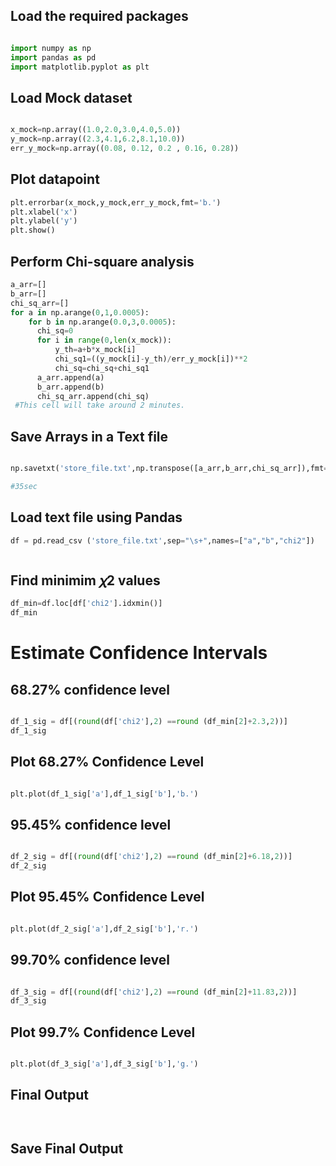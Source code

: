 ## Load the required packages 
```python

import numpy as np
import pandas as pd
import matplotlib.pyplot as plt

```

## Load Mock dataset
```python

x_mock=np.array((1.0,2.0,3.0,4.0,5.0))
y_mock=np.array((2.3,4.1,6.2,8.1,10.0))
err_y_mock=np.array((0.08, 0.12, 0.2 , 0.16, 0.28))

```

## Plot datapoint
```python
plt.errorbar(x_mock,y_mock,err_y_mock,fmt='b.')
plt.xlabel('x')
plt.ylabel('y')
plt.show()


```
## Perform Chi-square analysis
```python
a_arr=[]
b_arr=[]
chi_sq_arr=[]
for a in np.arange(0,1,0.0005):
    for b in np.arange(0.0,3,0.0005):
      chi_sq=0
      for i in range(0,len(x_mock)):
          y_th=a+b*x_mock[i]
          chi_sq1=((y_mock[i]-y_th)/err_y_mock[i])**2
          chi_sq=chi_sq+chi_sq1
      a_arr.append(a)
      b_arr.append(b)
      chi_sq_arr.append(chi_sq)
 #This cell will take around 2 minutes.


```
## Save Arrays in a Text file
```python

np.savetxt('store_file.txt',np.transpose([a_arr,b_arr,chi_sq_arr]),fmt='%10.5f',newline='\n',delimiter=' ')

#35sec

```

## Load text file using Pandas
```python
df = pd.read_csv ('store_file.txt',sep="\s+",names=["a","b","chi2"])



```
## Find minimim  𝜒2  values
```python
df_min=df.loc[df['chi2'].idxmin()]
df_min


```
# Estimate Confidence Intervals

## 68.27%  confidence level 
```python

df_1_sig = df[(round(df['chi2'],2) ==round (df_min[2]+2.3,2))]
df_1_sig

```
## Plot  68.27%  Confidence Level
```python

plt.plot(df_1_sig['a'],df_1_sig['b'],'b.')

```
## 95.45%  confidence level
```python

df_2_sig = df[(round(df['chi2'],2) ==round (df_min[2]+6.18,2))]
df_2_sig

```
## Plot  95.45%  Confidence Level
```python

plt.plot(df_2_sig['a'],df_2_sig['b'],'r.')

```
## 99.70%  confidence level
```python

df_3_sig = df[(round(df['chi2'],2) ==round (df_min[2]+11.83,2))]
df_3_sig

```
## Plot  99.7%  Confidence Level
```python

plt.plot(df_3_sig['a'],df_3_sig['b'],'g.')

```

## Final Output
```python



```

## Save Final Output
```python



```

